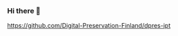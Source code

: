 ### Hi there 👋

<!--
**sarah-augustine/sarah-augustine** is a ✨ _special_ ✨ repository because its `README.md` (this file) appears on your GitHub profile.

Get to know me!

- 🔭 I’m currently working on my Masters in Library and Information Science.
- 🌱 I’m currently learning how to create effective metadata and digital resources for the public.
- 👯 I’m looking to collaborate on a paper about archival theory. 
- 🤔 I’m looking for help with contemplating the meaning of the universe surrounding high strangeness.
- 💬 Ask me about local history or fun new recipes!
- 📫 How to reach me: sea89@drexel.edu
- 😄 Pronouns: she/her
- ⚡ Fun fact: The opossum is my favorite animal!
-->
<https://github.com/Digital-Preservation-Finland/dpres-ipt>

